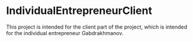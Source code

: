 # IndividualEntrepreneurClient
This project is intended for the client part of the project, which is intended for the individual entrepreneur Gabdrakhmanov.
